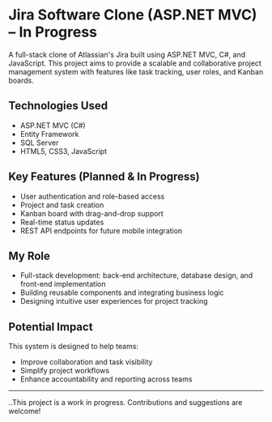 # Jira Software Clone (ASP.NET MVC) – In Progress

A full-stack clone of Atlassian's Jira built using ASP.NET MVC, C#, and JavaScript. This project aims to provide a scalable and collaborative project management system with features like task tracking, user roles, and Kanban boards.

## Technologies Used
- ASP.NET MVC (C#)
- Entity Framework
- SQL Server
- HTML5, CSS3, JavaScript

## Key Features (Planned & In Progress)
- User authentication and role-based access
- Project and task creation
- Kanban board with drag-and-drop support
- Real-time status updates
- REST API endpoints for future mobile integration

## My Role
- Full-stack development: back-end architecture, database design, and front-end implementation
- Building reusable components and integrating business logic
- Designing intuitive user experiences for project tracking

## Potential Impact
This system is designed to help teams:
- Improve collaboration and task visibility
- Simplify project workflows
- Enhance accountability and reporting across teams

---

..This project is a work in progress. Contributions and suggestions are welcome!
